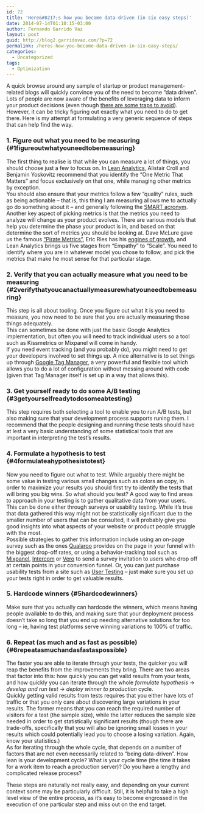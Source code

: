 ```yaml
---
id: 72
title: 'Here&#8217;s how you become data-driven (in six easy steps)'
date: 2014-07-14T01:10:15-03:00
author: Fernando Garrido Vaz
layout: post
guid: http://blog2.garridovaz.com/?p=72
permalink: /heres-how-you-become-data-driven-in-six-easy-steps/
categories:
  - Uncategorized
tags:
  - Optimization
---
```

A quick browse around any sample of startup or product management-related blogs will quickly convince you of the need to become &#8220;data driven&#8221;. Lots of people are now aware of the benefits of leveraging data to inform your product decisions (even though [there are some traps to avoid](/the-perils-of-becoming-data-driven/)). However, it can be tricky figuring out exactly what you need to do to get there. Here is my attempt at formulating a very generic sequence of steps that can help find the way.

### 1. Figure out what you need to be measuring {#1figureoutwhatyouneedtobemeasuring}

The first thing to realise is that while you can measure a lot of things, you should choose just a few to focus on. In [Lean Analytics](http://leananalyticsbook.com/), Alistair Croll and Benjamin Yoskovitz recommend that you identify the &#8220;One Metric That Matters&#8221; and focus exclusively on that one, while managing other metrics by exception.  
You should also ensure that your metrics follow a few &#8220;quality&#8221; rules, such as being actionable &#8211; that is, this thing I am measuring allows me to actually go do something about it &#8211; and generally following the [SMART acronym](http://en.wikipedia.org/wiki/SMART_criteria).  
Another key aspect of picking metrics is that the metrics you need to analyze will change as your product evolves. There are various models that help you determine the phase your product is in, and based on that determine the sort of metrics you should be looking at. Dave McLure gave us the famous [&#8220;Pirate Metrics&#8221;](http://blog.trak.io/growth-hacking-like-a-pirate-a-beginners-guide-to-pirate-metrics/), Eric Ries has his [engines of growth](http://larslofgren.com/marketingbasics/the-three-engines-of-growth-with-eric-ries), and Lean Analytics brings us five stages from &#8220;Empathy&#8221; to &#8220;Scale&#8221;. You need to identify where you are in whatever model you chose to follow, and pick the metrics that make he most sense for that particular stage.

### 2. Verify that you can actually measure what you need to be measuring {#2verifythatyoucanactuallymeasurewhatyouneedtobemeasuring}

This step is all about tooling. Once you figure out what it is you need to measure, you now need to be sure that you are actually measuring those things adequately.  
This can sometimes be done with just the basic Google Analytics implementation, but often you will need to track individual users so a tool such as Kissmetrics or Mixpanel will come in handy.  
If you need event tracking (and you probably do), you might need to get your developers involved to set things up. A nice alternative is to set things up through [Google Tag Manager](http://www.google.com/tagmanager/), a very powerful and flexible tool which allows you to do a lot of configuration without messing around with code (given that Tag Manager itself is set up in a way that allows this).

### 3. Get yourself ready to do some A/B testing {#3getyourselfreadytodosomeabtesting}

This step requires both selecting a tool to enable you to run A/B tests, but also making sure that your development process supports runing them. I recommend that the people designing and running these tests should have at lest a very basic understanding of some statistical tools that are important in interpreting the test&#8217;s results.

### 4. Formulate a hypothesis to test {#4formulateahypothesistotest}

Now you need to figure out what to test. While arguably there might be some value in testing various small changes such as colors an copy, in order to maximize your results you should first try to identify the tests that will bring you big wins. So what should you test? A good way to find areas to approach in your testing is to gather qualitative data from your users. This can be done either through surveys or usability testing. While it&#8217;s true that data gathered this way might not be statistically significant due to the smaller number of users that can be consulted, it will probably give you good insights into what aspects of your website or product people struggle with the most.  
Possible strategies to gather this information include using an on-page survey such as the ones [Qualaroo](https://qualaroo.com/) provides on the page in your funnel with the biggest drop-off rates, or using a behavior-tracking tool such as [Mixpanel](https://mixpanel.com), [Intercom](https://www.intercom.io/) or [Vero](https://www.getvero.com/) to send a survey invitation to users who drop off at certain points in your conversion funnel. Or, you can just purchase usability tests from a site such as [User Testing](http://www.usertesting.com/) &#8211; just make sure you set up your tests right in order to get valuable results.

### 5. Hardcode winners {#5hardcodewinners}

Make sure that you actually can hardcode the winners, which means having people available to do this, and making sure that your deployment process doesn&#8217;t take so long that you end up needing alternative solutions for too long &#8211; ie, having test platforms serve winning variations to 100% of traffic.

### 6. Repeat (as much and as fast as possible) {#6repeatasmuchandasfastaspossible}

The faster you are able to iterate through your tests, the quicker you will reap the benefits from the improvements they bring. There are two areas that factor into this: how quickly you can get valid results from your tests, and how quickly you can iterate through the whole _formulate hypothesis_ -> _develop and run test_ -> _deploy winner to production_ cycle.  
Quickly getting valid results from tests requires that you either have lots of traffic or that you only care about discovering large variations in your results. The former means that you can reach the required number of visitors for a test (the sample size), while the latter reduces the sample size needed in order to get statistically significant results (though there are trade-offs, specifically that you will also be ignoring small losses in your results which could potentially lead you to choose a losing variation. Again, know your statistics.)  
As for iterating through the whole cycle, that depends on a number of factors that are not even necessarily related to &#8220;being data-driven&#8221;. How lean is your development cycle? What is your cycle time (the time it takes for a work item to reach a production server)? Do you have a lengthy and complicated release process?

These steps are naturally not really easy, and depending on your current context some may be particularly difficult. Still, it is helpful to take a high level view of the entire process, as it&#8217;s easy to become engrossed in the execution of one particular step and miss out on the end target.